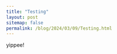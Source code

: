 ```yaml
---
title: "Testing"
layout: post
sitemap: false
permalink: /blog/2024/03/09/Testing.html
---
```

<p>
yippee!
</p>

